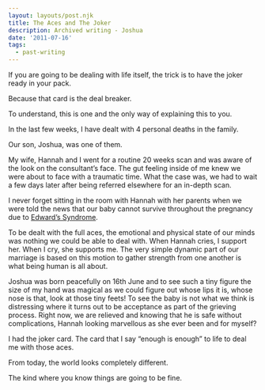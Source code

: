 ```yaml
---
layout: layouts/post.njk
title: The Aces and The Joker
description: Archived writing - Joshua
date: '2011-07-16'
tags:
  - past-writing
---
```


If you are going to be dealing with life itself, the trick is to have the joker ready in your pack.

Because that card is the deal breaker.

To understand, this is one and the only way of explaining this to you.

In the last few weeks, I have dealt with 4 personal deaths in the family.

Our son, Joshua, was one of them.

My wife, Hannah and I went for a routine 20 weeks scan and was aware of the look on the consultant’s face. The gut feeling inside of me knew we were about to face with a traumatic time. What the case was, we had to wait a few days later after being referred elsewhere for an in-depth scan.

I never forget sitting in the room with Hannah with her parents when we were told the news that our baby cannot survive throughout the pregnancy due to [Edward’s Syndrome](https://en.wikipedia.org/wiki/Edwards_syndrome).

To be dealt with the full aces, the emotional and physical state of our minds was nothing we could be able to deal with. When Hannah cries, I support her. When I cry, she supports me. The very simple dynamic part of our marriage is based on this motion to gather strength from one another is what being human is all about.

Joshua was born peacefully on 16th June and to see such a tiny figure the size of my hand was magical as we could figure out whose lips it is, whose nose is that, look at those tiny feets! To see the baby is not what we think is distressing where it turns out to be acceptance as part of the grieving process. Right now, we are relieved and knowing that he is safe without complications, Hannah looking marvellous as she ever been and for myself?

I had the joker card. The card that I say “enough is enough” to life to deal me with those aces.

From today, the world looks completely different.

The kind where you know things are going to be fine.

